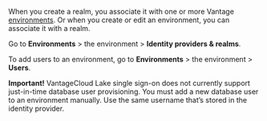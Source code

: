 
When you create a realm, you associate it with one or more Vantage [environments](sbt1640280496980.md). Or when you create or edit an environment, you can associate it with a realm.

Go to **Environments** > the environment > **Identity providers & realms**.

To add users to an environment, go to **Environments** > the environment > **Users**.

**Important!** VantageCloud Lake single sign-on does not currently support just-in-time database user provisioning. You must add a new database user to an environment manually. Use the same username that’s stored in the identity provider.

